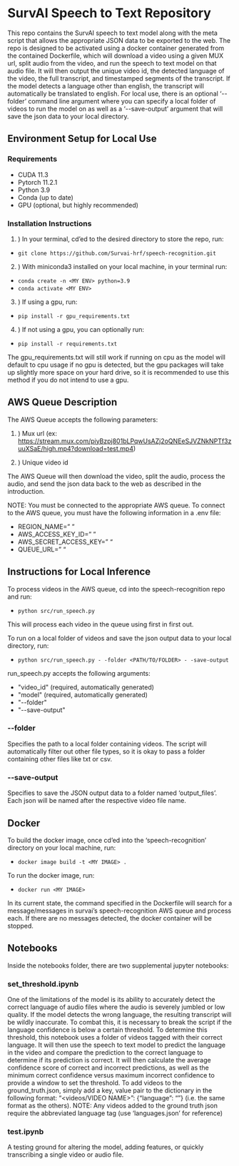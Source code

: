 
# SurvAI Speech to Text Repository

This repo contains the SurvAI speech to text model along with the meta script that allows the appropriate JSON data to be exported to the web. The repo is designed to be activated using a docker container generated from the contained Dockerfile, which will download a video using a given MUX url, split audio from the video, and run the speech to text model on that audio file. It will then output the unique video id, the detected language of the video, the full transcript, and timestamped segments of the transcript. If the model detects a language other than english, the transcript will automatically be translated to english. For local use, there is an optional ‘--folder’ command line argument where you can specify a local folder of videos to run the model on as well as a ‘--save-output’ argument that will save the json data to your local directory. 


## Environment Setup for Local Use

### Requirements
- CUDA 11.3
- Pytorch 11.2.1
- Python 3.9
- Conda (up to date)
- GPU (optional, but highly recommended)

### Installation Instructions

1. ) In your terminal, cd’ed to the desired directory to store the repo, run:
- ```git clone https://github.com/Survai-hrf/speech-recognition.git```

2. ) With miniconda3 installed on your local machine, in your terminal run:
- ```conda create -n <MY ENV> python=3.9```
- ```conda activate <MY ENV>```

3. ) If using a gpu, run:
- ```pip install -r gpu_requirements.txt``` 

4. ) If not using a gpu, you can optionally run:
- ```pip install -r requirements.txt``` 

The gpu_requirements.txt will still work if running on cpu as the model will default to cpu usage if no gpu is detected, but the gpu packages will take up slightly more space on your hard drive, so it is recommended to use this method if you do not intend to use a gpu.


## AWS Queue Description

The AWS Queue accepts the following parameters:
1. ) Mux url (ex: https://stream.mux.com/piyBzpj801bLPqwUsAZj2oQNEeSJVZNkNPTf3zuuXSaE/high.mp4?download=test.mp4)

2. ) Unique video id

The AWS Queue will then download the video, split the audio, process the audio, and send the json data back to the web as described in the introduction.

NOTE: You must be connected to the appropriate AWS queue. To connect to the AWS queue, you must have the following information in a .env file:
- REGION_NAME=” ”
- AWS_ACCESS_KEY_ID=” ”
- AWS_SECRET_ACCESS_KEY=” “
- QUEUE_URL=” “

## Instructions for Local Inference

To process videos in the AWS queue, cd into the speech-recognition repo and run:
- ```python src/run_speech.py```

This will process each video in the queue using first in first out.

To run on a local folder of videos and save the json output data to your local directory, run:
- ```python src/run_speech.py - -folder <PATH/TO/FOLDER> - -save-output```

run_speech.py accepts the following arguments:

- "video_id" (required, automatically generated)
- "model" (required, automatically generated)
- "--folder" 
- "--save-output"

### --folder
Specifies the path to a local folder containing videos. The script will automatically filter out other file types, so it is okay to pass a folder containing other files like txt or csv.

### --save-output
Specifies to save the JSON output data to a folder named ‘output_files’. Each json will be named after the respective video file name.


## Docker

To build the docker image, once cd’ed into the ‘speech-recognition’ directory on your local machine, run:
- ```docker image build -t <MY IMAGE> .```

To run the docker image, run:
- ```docker run <MY IMAGE>``` 

In its current state, the command specified in the Dockerfile will search for a message/messages in survai’s speech-recognition AWS queue and process each. If there are no messages detected, the docker container will be stopped. 


## Notebooks
Inside the notebooks folder, there are two supplemental jupyter notebooks:

### set_threshold.ipynb
One of the limitations of the model is its ability to accurately detect the correct language of audio files where the audio is severely jumbled or low quality. If the model detects the wrong language, the resulting transcript will be wildly inaccurate. To combat this, it is necessary to break the script if the language confidence is below a certain threshold. To determine this threshold, this notebook uses a folder of videos tagged with their correct language. It will then use the speech to text model to predict the language in the video and compare the prediction to the correct language to determine if its prediction is correct. It will then calculate the average confidence score of correct and incorrect predictions, as well as the minimum correct confidence versus maximum incorrect confidence to provide a window to set the threshold. To add videos to the ground_truth.json, simply add a key, value pair to the dictionary in the following format: “<videos/VIDEO NAME>”: {“language”: “<LANGUAGE ABREV>”} (i.e. the same format as the others). NOTE: Any videos added to the ground truth json require the abbreviated language tag (use ‘languages.json’ for reference)

### test.ipynb
A testing ground for altering the model, adding features, or quickly transcribing a single video or audio file.
